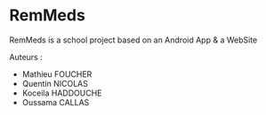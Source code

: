 # RemMeds
RemMeds is a school project based on an Android App &amp; a WebSite

Auteurs :
- Mathieu FOUCHER
- Quentin NICOLAS
- Koceila HADDOUCHE
- Oussama CALLAS
